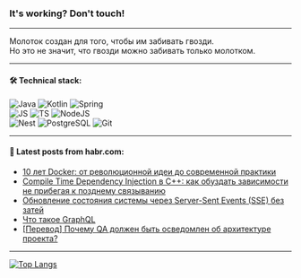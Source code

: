 ### It's working? Don't touch!

---
Молоток создан для того, чтобы им забивать гвозди. <br>
Но это не значит, что гвозди можно забивать только молотком.

---

#### 🛠️ Technical stack:

![Java](https://img.shields.io/badge/Java-informational?logo=Oracle&style=flat&logoColor=white&color=FF4500)
![Kotlin](https://img.shields.io/badge/Kotlin-informational?logo=Kotlin&style=flat&logoColor=white&color=774D97)
![Spring](https://img.shields.io/badge/SpringBoot-informational?logo=SpringBoot&style=flat&logoColor=white&color=6DB33F) <br>
![JS](https://img.shields.io/badge/JS-informational?logo=javaScript&style=flat&logoColor=black&color=F7Df1E)
![TS](https://img.shields.io/badge/TypeScript-informational?logo=typeScript&style=flat&logoColor=black&color=0667A8)
![NodeJS](https://img.shields.io/badge/NodeJS-informational?logo=node.js&style=flat&logoColor=white&color=70A760) <br>
![Nest](https://img.shields.io/badge/NestJS-informational?logo=NestJS&style=flat&logoColor=white&color=E0234E)
![PostgreSQL](https://img.shields.io/badge/PostgreSQL-informational?logo=PostgreSQL&style=flat&logoColor=white&color=DAA520)
![Git](https://img.shields.io/badge/Git-informational?logo=git&style=flat&logoColor=white&color=778899)

___

#### 💬 Latest posts from habr.com:

<!-- BLOG-POST-LIST:START -->
- [10 лет Docker: от революционной идеи до современной практики](https://habr.com/ru/companies/yandex_praktikum/articles/760076/?utm_source=habrahabr&utm_medium=rss&utm_campaign=760076)
- [Compile Time Dependency Injection в С++: как обуздать зависимости не прибегая к позднему связыванию](https://habr.com/ru/articles/765080/?utm_source=habrahabr&utm_medium=rss&utm_campaign=765080)
- [Обновление состояния системы через Server-Sent Events &lpar;SSE&rpar; без затей](https://habr.com/ru/articles/764656/?utm_source=habrahabr&utm_medium=rss&utm_campaign=764656)
- [Что такое GraphQL](https://habr.com/ru/articles/765064/?utm_source=habrahabr&utm_medium=rss&utm_campaign=765064)
- [[Перевод] Почему QA должен быть осведомлен об архитектуре проекта?](https://habr.com/ru/articles/765044/?utm_source=habrahabr&utm_medium=rss&utm_campaign=765044)
<!-- BLOG-POST-LIST:END -->

---
[![Top Langs](https://github-readme-stats-git-master-advtsetting-gmailcom.vercel.app/api/top-langs/?username=zloylis&langs_count=10&hide_title=false&title_color=e6edf3&size_weight=0.5&count_weight=0.5&layout=compact&hide_border=true&theme=dracula)](https://github.com/zloylis)

<!-- ![GitHub stats](https://github-readme-stats-git-master-advtsetting-gmailcom.vercel.app/api?username=zloylis&show_icons=true&hide_border=true&theme=dracula&hide_title=true&include_all_commits=true&count_private=true&hide=contribs&hide_rank=true) -->

